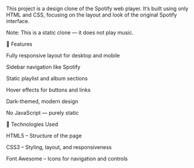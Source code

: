 This project is a design clone of the Spotify web player.
It’s built using only HTML and CSS, focusing on the layout and look of the original Spotify interface.

Note: This is a static clone — it does not play music.

🔹 Features

Fully responsive layout for desktop and mobile

Sidebar navigation like Spotify

Static playlist and album sections

Hover effects for buttons and links

Dark-themed, modern design

No JavaScript — purely static

🔹 Technologies Used

HTML5 – Structure of the page

CSS3 – Styling, layout, and responsiveness

Font Awesome – Icons for navigation and controls